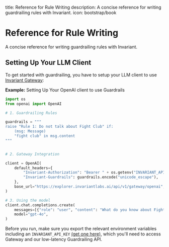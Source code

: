 title: Reference for Rule Writing
description: A concise reference for writing guardrailing rules with Invariant.
icon: bootstrap/book

# Reference for Rule Writing

<div class="subtitle">
A concise reference for writing guardrailing rules with Invariant.
</div>

## Setting Up Your LLM Client

To get started with guardrailing, you have to setup your LLM client to use [Invariant Gateway](../gateway/index.md):

**Example:** Setting Up Your OpenAI client to use Guardrails
```python hl_lines='8 9 10 16 17 18 19 20 21 22 23 24'
import os
from openai import OpenAI

# 1. Guardrailing Rules

guardrails = """
raise "Rule 1: Do not talk about Fight Club" if: 
    (msg: Message)
    "fight club" in msg.content
"""


# 2. Gateway Integration

client = OpenAI(
    default_headers={
        "Invariant-Authorization": "Bearer " + os.getenv("INVARIANT_API_KEY"),
        "Invariant-Guardrails": guardrails.encode("unicode_escape"),
    },
    base_url="https://explorer.invariantlabs.ai/api/v1/gateway/openai",
)

# 3. Using the model
client.chat.completions.create(
    messages=[{"role": "user", "content": "What do you know about Fight Club?"}],
    model="gpt-4o",
)
```

Before you run, make sure you export the relevant environment variables including an `INVARIANT_API_KEY` [(get one here)](https://explorer.invariantlabs.ai/settings), which you'll need to access Gateway and our low-latency Guardrailing API.